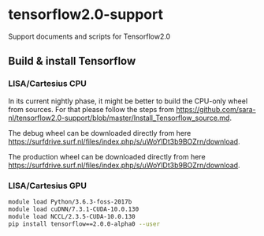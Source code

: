 # tensorflow2.0-support
Support documents and scripts for Tensorflow2.0

## Build & install Tensorflow
### LISA/Cartesius CPU
In its current nightly phase, it might be better to build the CPU-only wheel from sources. For that please follow the steps from https://github.com/sara-nl/tensorflow2.0-support/blob/master/Install_Tensorflow_source.md. 

The debug wheel can be downloaded directly from here https://surfdrive.surf.nl/files/index.php/s/uWoYlDt3b9BOZrn/download.

The production wheel can be downloaded directly from here https://surfdrive.surf.nl/files/index.php/s/uWoYlDt3b9BOZrn/download.

### LISA/Cartesius GPU
```bash
module load Python/3.6.3-foss-2017b
module load cuDNN/7.3.1-CUDA-10.0.130 
module load NCCL/2.3.5-CUDA-10.0.130
pip install tensorflow==2.0.0-alpha0 --user
```
